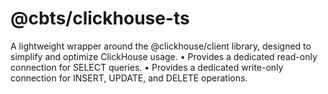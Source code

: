 # @cbts/clickhouse-ts

A lightweight wrapper around the @clickhouse/client library, designed to simplify and optimize ClickHouse usage.
•	Provides a dedicated read-only connection for SELECT queries.
•	Provides a dedicated write-only connection for INSERT, UPDATE, and DELETE operations.
